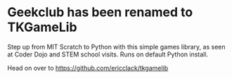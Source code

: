 # Geekclub has been renamed to TKGameLib

Step up from MIT Scratch to Python with this simple games library, 
as seen at Coder Dojo and STEM school visits. Runs on default Python install. 

Head on over to https://github.com/ericclack/tkgamelib

